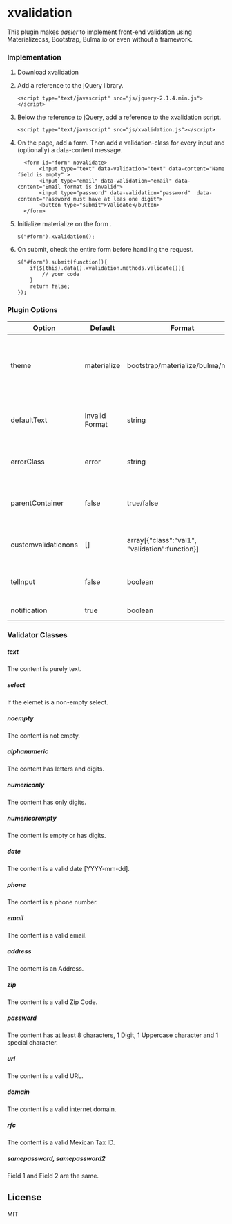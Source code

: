 # xvalidation
This plugin makes *easier* to implement front-end validation using Materializecss, Bootstrap, Bulma.io or even without a framework.

### Implementation

1.  Download xvalidation
2.  Add a reference to the jQuery library.
    ```
    <script type="text/javascript" src="js/jquery-2.1.4.min.js"></script>
    ```
    
3.  Below the reference to jQuery, add a reference to the xvalidation script.
    ```
    <script type="text/javascript" src="js/xvalidation.js"></script>
    ```
    
4.  On the page, add a form. Then add a validation-class for every input and (optionally) a data-content message.
    ```
      <form id="form" novalidate>
           <input type="text" data-validation="text" data-content="Name field is empty" >
           <input type="email" data-validation="email" data-content="Email format is invalid">
           <input type="password" data-validation="password"  data-content="Password must have at leas one digit">
           <button type="submit">Validate</button>
      </form>
    ```
    
5.  Initialize materialize on the form .
    ```
    $("#form").xvalidation();
    ```
6.  On submit, check the entire form before handling the request.
    
    ```
    $("#form").submit(function(){
        if($(this).data().xvalidation.methods.validate()){
            // your code
        }
        return false;
    });
    ```
    
### Plugin Options

| Option | Default | Format | Description|
| ------ | ------- | ------- | ---------- |
| theme| materialize  | bootstrap/materialize/bulma/none | The front-end framework. Materializecss and Bootstrap 3 are currently supported. |
| defaultText| Invalid Format | string | The default notice text when any input field is not valid.  |
| errorClass| error | string | Class name for highlighting errors. |
| parentContainer| false | true/false | If set, the div parent will be highlighted insted of the current field. |
| customvalidationons | [] | array[{"class":"val1", "validation":function}] | Set a custom validation and attatch it to a class name. |
| telInput| false | boolean | Validate phone number with telInput |
| notification| true | boolean | Show errors below input |


### Validator Classes
##### text
The content is purely text.
##### select
If the elemet is a non-empty select.
##### noempty
The content is not empty.
##### alphanumeric
The content has letters and digits.
##### numericonly
The content has only digits.
##### numericorempty
The content is empty or has digits.
##### date
The content is a valid date [YYYY-mm-dd].
##### phone
The content is a phone number.
##### email
The content is a valid email.
##### address
The content is an Address.
##### zip
The content is a valid Zip Code.
##### password
The content has at least 8 characters, 1 Digit, 1 Uppercase character and 1 special character.
##### url
The content is a valid URL.
##### domain
The content is a valid internet domain.
##### rfc
The content is a valid Mexican Tax ID.
##### samepassword, samepassword2
Field 1 and Field 2 are the same.

License
----

MIT

